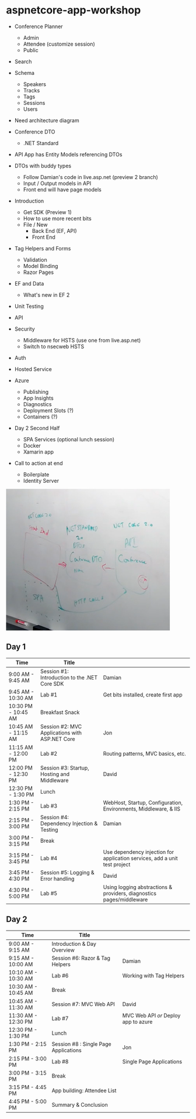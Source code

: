 # aspnetcore-app-workshop

* Conference Planner
  * Admin
  * Attendee (customize session)
  * Public
* Search
* Schema
  * Speakers
  * Tracks
  * Tags
  * Sessions
  * Users
* Need architecture diagram
* Conference DTO
  * .NET Standard
* API App has Entity Models referencing DTOs
* DTOs with buddy types
  * Follow Damian's code in live.asp.net (preview 2 branch)
  * Input / Output models in API
  * Front end will have page models
  
* Introduction
  * Get SDK (Preview 1)
  * How to use more recent bits
  * File / New
    * Back End (EF, API)
    * Front End
* Tag Helpers and Forms
  * Validation
  * Model Binding
  * Razor Pages
* EF and Data
  * What's new in EF 2
* Unit Testing
* API
* Security
  * Middleware for HSTS (use one from live.asp.net)
  * Switch to nsecweb HSTS
* Auth
* Hosted Service
* Azure
  * Publishing
  * App Insights
  * Diagnostics
  * Deployment Slots (?)
  * Containers (?)
* Day 2 Second Half
  * SPA Services (optional lunch session)
  * Docker
  * Xamarin app
* Call to action at end
  * Boilerplate
  * Identity Server

![](architecture-diagram.png)

## Day 1
| Time | Title |  |
| ---- | ----- | ---- |
| 9:00 AM - 9:45 AM | Session #1: Introduction to the .NET Core SDK | Damian |
| 9:45 AM - 10:30 AM | Lab #1 | Get bits installed, create first app |
| 10:30 PM - 10:45 AM | Breakfast Snack | |
| 10:45 AM - 11:15 AM | Session #2: MVC Applications with ASP.NET Core | Jon |
| 11:15 AM - 12:00 PM | Lab #2 | Routing patterns, MVC basics, etc. |
| 12:00 PM - 12:30 PM | Session #3: Startup, Hosting and Middleware | David |
| 12:30 PM - 1:30 PM | Lunch | |
| 1:30 PM - 2:15 PM | Lab #3 | WebHost, Startup, Configuration, Environments, Middleware, & IIS |
| 2:15 PM - 3:00 PM | Session #4: Dependency Injection & Testing | Damian |
| 3:00 PM - 3:15 PM | Break | |
| 3:15 PM - 3:45 PM | Lab #4 | Use dependency injection for application services, add a unit test project |
| 3:45 PM - 4:30 PM | Session #5: Logging & Error handling | David |
| 4:30 PM - 5:00 PM | Lab #5 | Using logging abstractions & providers, diagnostics pages/middleware |

## Day 2
| Time | Title |  |
| ---- | ----- | ---- |
| 9:00 AM - 9:15 AM | Introduction & Day Overview | |
| 9:15 AM - 10:00 AM | Session #6: Razor & Tag Helpers | Damian |
| 10:10 AM - 10:30 AM | Lab #6 | Working with Tag Helpers |
| 10:30 AM - 10:45 AM | Break | |
| 10:45 AM - 11:30 AM | Session #7: MVC Web API | David |
| 11:30 AM - 12:30 PM | Lab #7 | MVC Web API *or* Deploy app to azure |
| 12:30 PM - 1:30 PM | Lunch | |
| 1:30 PM - 2:15 PM | Session #8 : Single Page Applications | Jon |
| 2:15 PM - 3:00 PM | Lab #8 | Single Page Applications |
| 3:00 PM - 3:15 PM | Break | |
| 3:15 PM - 4:45 PM | App building: Attendee List | |
| 4:45 PM - 5:00 PM | Summary & Conclusion | |
